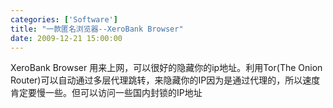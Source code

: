 ```yaml
---
categories: ['Software']
title: "一款匿名浏览器--XeroBank Browser"
date: 2009-12-21 15:00:00
---
```

XeroBank Browser 用来上网，可以很好的隐藏你的ip地址。利用Tor(The Onion Router)可以自动通过多层代理跳转，来隐藏你的IP因为是通过代理的，所以速度肯定要慢一些。但可以访问一些国内封锁的IP地址
